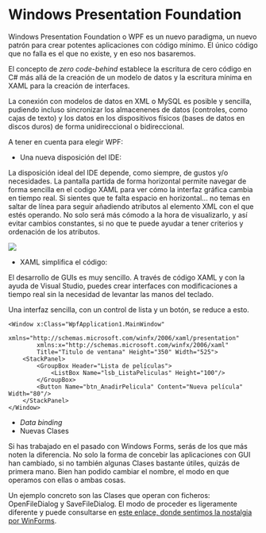 # Windows Presentation Foundation

Windows Presentation Foundation o WPF es un nuevo paradigma, un nuevo patrón para crear potentes aplicaciones con código mínimo. El único código que no falla es el que no existe, y en eso nos basaremos.

El concepto de *zero code-behind* establece la escritura de cero código en C# más allá de la creación de un modelo de datos y la escritura mínima en XAML para la creación de interfaces.

La conexión con modelos de datos en XML o MySQL es posible y sencilla, pudiendo incluso sincronizar los almacenenes de datos (controles, como cajas de texto) y los datos en los dispositivos físicos (bases de datos en discos duros) de forma unidireccional o bidireccional.

A tener en cuenta para elegir WPF:

* Una nueva disposición del IDE:

La disposición ideal del IDE depende, como siempre, de gustos y/o necesidades. La pantalla partida de forma horizontal permite navegar de forma sencilla en el codigo XAML para ver cómo la interfaz gráfica cambia en tiempo real. Si sientes que te falta espacio en horizontal... no temas en saltar de línea para seguir añadiendo atributos al elemento XML con el que estés operando. No solo será más cómodo a la hora de visualizarlo, y así evitar cambios constantes, si no que te puede ayudar a tener criterios y ordenación de los atributos.

![](https://www.intersoftsolutions.com/Support/PremierStudio/Tutorial/images/WebUIExistingWPF1.png)

* XAML simplifica el código:

El desarrollo de GUIs es muy sencillo. A través de código XAML y con la ayuda de Visual Studio, puedes crear interfaces con modificaciones a tiempo real sin la necesidad de levantar las manos del teclado.

Una interfaz sencilla, con un control de lista y un botón, se reduce a esto.

```xaml
<Window x:Class="WpfApplication1.MainWindow"
        xmlns="http://schemas.microsoft.com/winfx/2006/xaml/presentation"
        xmlns:x="http://schemas.microsoft.com/winfx/2006/xaml"
        Title="Titulo de ventana" Height="350" Width="525">
    <StackPanel>
        <GroupBox Header="Lista de películas">
            <ListBox Name="lsb_ListaPeliculas" Height="100"/>
        </GroupBox>
        <Button Name="btn_AnadirPelicula" Content="Nueva película" Width="80"/>
    </StackPanel>
</Window>
```

* _Data binding_
* Nuevas Clases

Si has trabajado en el pasado con Windows Forms, serás de los que más noten la diferencia. No solo la forma de concebir las aplicaciones con GUI han cambiado, si no también algunas Clases bastante útiles, quizás de primera mano. Bien han podido cambiar el nombre, el modo en que operamos con ellas o ambas cosas.

Un ejemplo concreto son las Clases que operan con ficheros: OpenFileDialog y SaveFileDialog. El modo de proceder es ligeramente diferente y puede consultarse en [este enlace, donde sentimos la nostalgia por WinForms](rememberWinForms.md).
